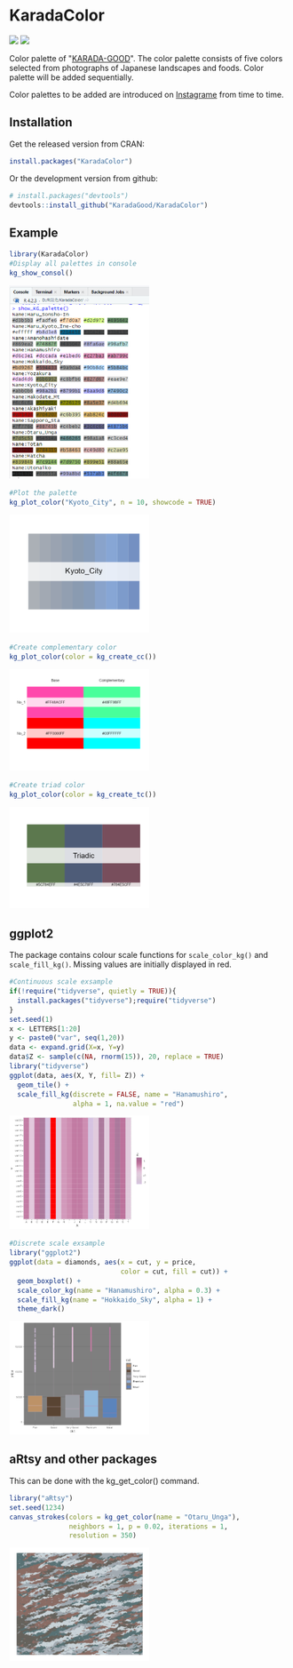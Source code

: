 # KaradaColor

<!-- badges: start -->
[![](http://cranlogs.r-pkg.org/badges/grand-total/KaradaColor?color=blue)](https://cran.r-project.org/package=KaradaColor)
[![](https://www.r-pkg.org/badges/version/KaradaColor?color=orange)](https://cran.r-project.org/package=KaradaColor)
<!-- badges: end -->

Color palette of "[KARADA-GOOD](https://www.karada-good.net/)". The color palette consists of five colors selected from photographs of Japanese landscapes and foods. Color palette will be added sequentially.

Color palettes to be added are introduced on [Instagrame](https://www.instagram.com/karadagood/) from time to time.


## Installation
Get the released version from CRAN:
``` r
install.packages("KaradaColor")
```
Or the development version from github:
``` r
# install.packages("devtools")
devtools::install_github("KaradaGood/KaradaColor")
```

## Example

``` r
library(KaradaColor)
#Display all palettes in console
kg_show_consol()
```

<img src="man/figures/Show_KG_Palette.png" width="50%"/>

``` r
#Plot the palette
kg_plot_color("Kyoto_City", n = 10, showcode = TRUE)
```

<img src="man/figures/Plot_KG_Palette.png" width="50%"/>

``` r
#Create complementary color
kg_plot_color(color = kg_create_cc())
```

<img src="man/figures/kg_create_cc.png" width="50%"/>

``` r
#Create triad color
kg_plot_color(color = kg_create_tc())
```

<img src="man/figures/kg_create_tc.png" width="50%"/>

## ggplot2
The package contains colour scale functions for `scale_color_kg()` and `scale_fill_kg()`. 
Missing values are initially displayed in red.

``` r
#Continuous scale exsample
if(!require("tidyverse", quietly = TRUE)){
  install.packages("tidyverse");require("tidyverse")
}
set.seed(1)
x <- LETTERS[1:20]
y <- paste0("var", seq(1,20))
data <- expand.grid(X=x, Y=y)
data$Z <- sample(c(NA, rnorm(15)), 20, replace = TRUE)
library("tidyverse")
ggplot(data, aes(X, Y, fill= Z)) +
  geom_tile() +
  scale_fill_kg(discrete = FALSE, name = "Hanamushiro",
                alpha = 1, na.value = "red")
```

<img src="man/figures/scale_fill_KG.png" width="50%"/>

``` r
#Discrete scale exsample
library("ggplot2")
ggplot(data = diamonds, aes(x = cut, y = price,
                            color = cut, fill = cut)) +
  geom_boxplot() +
  scale_color_kg(name = "Hanamushiro", alpha = 0.3) +
  scale_fill_kg(name = "Hokkaido_Sky", alpha = 1) +
  theme_dark()
```

<img src="man/figures/scale_color_KG.png" width="50%"/>

## aRtsy and other packages
This can be done with the kg_get_color() command.
``` r
library("aRtsy")
set.seed(1234)
canvas_strokes(colors = kg_get_color(name = "Otaru_Unga"),
               neighbors = 1, p = 0.02, iterations = 1,
               resolution = 350)
```

<img src="man/figures/get_KG_color.png" width="50%"/>
